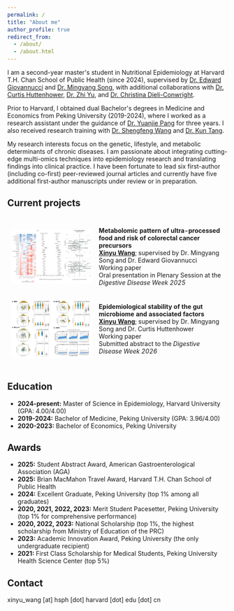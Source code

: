 ```yaml
---
permalink: /
title: "About me"
author_profile: true
redirect_from: 
  - /about/
  - /about.html
---
```


I am a second-year master's student in Nutritional Epidemiology at Harvard T.H. Chan School of Public Health (since 2024), supervised by [Dr. Edward Giovannucci](https://hsph.harvard.edu/profile/edward-giovannucci/) and [Dr. Mingyang Song](https://hsph.harvard.edu/profile/mingyang-song/), with additional collaborations with [Dr. Curtis Huttenhower](https://hsph.harvard.edu/profile/curtis-huttenhower/), [Dr. Zhi Yu](https://researchers.mgh.harvard.edu/profile/14495114/Zhi-Yu), and [Dr. Christina Dieli-Conwright](https://www.dana-farber.org/find-a-doctor/christina-m-dieli-conwright). 

Prior to Harvard, I obtained dual Bachelor's degrees in Medicine and Economics from Peking University (2019-2024), where I worked as a research assistant under the guidance of [Dr. Yuanjie Pang](https://sph.pku.edu.cn/info/1767/5615.htm) for three years. I also received research training with [Dr. Shengfeng Wang](https://sph.pku.edu.cn/info/1326/4055.htm) and [Dr. Kun Tang](https://vsph.tsinghua.edu.cn/en/info/1010/1047.htm).

My research interests focus on the genetic, lifestyle, and metabolic determinants of chronic diseases. I am passionate about integrating cutting-edge multi-omics techniques into epidemiology research and translating findings into clinical practice. I have been fortunate to lead six first-author (including co-first) peer-reviewed journal articles and currently have five additional first-author manuscripts under review or in preparation.

## Current projects
<table style="width:100%; border-collapse:separate; border-spacing:0 16px;">
  <tr>
    <td style="width:40%; padding:8px;">
      <img src="/assets/images/upf_metab.jpg" alt="UPF metabolomics" style="width:100%; height:auto; display:block;">
    </td>
    <td style="width:60%; padding:8px;">
      <strong>Metabolomic pattern of ultra-processed food and risk of colorectal cancer precursors</strong><br>
      <strong><u>Xinyu Wang</u></strong>; supervised by Dr. Mingyang Song and Dr. Edward Giovannucci<br>
      Working paper<br>
      Oral presentation in Plenary Session at the <em>Digestive Disease Week 2025</em>
    </td>
  </tr>

  <tr>
    <td style="width:40%; padding:8px;">
      <img src="/assets/images/microbiome_stability.jpg" alt="Microbiome Stability" style="width:100%; height:auto; display:block;">
    </td>
    <td style="width:60%; padding:8px;">
      <strong>Epidemiological stability of the gut microbiome and associated factors</strong><br>
      <strong><u>Xinyu Wang</u></strong>; supervised by Dr. Mingyang Song and Dr. Curtis Huttenhower<br>
      Working paper<br>
      Submitted abstract to the <em>Digestive Disease Week 2026</em>
    </td>
  </tr>
</table>

## Education
* **2024-present:** Master of Science in Epidemiology, Harvard University (GPA: 4.00/4.00)
* **2019-2024:** Bachelor of Medicine, Peking University (GPA: 3.96/4.00)
* **2020-2023:** Bachelor of Economics, Peking University

## Awards
* **2025:** Student Abstract Award, American Gastroenterological Association (AGA)
* **2025:** Brian MacMahon Travel Award, Harvard T.H. Chan School of Public Health
* **2024:** Excellent Graduate, Peking University (top 1% among all graduates)
* **2020, 2021, 2022, 2023:** Merit Student Pacesetter, Peking University (top 1% for comprehensive performance)
* **2020, 2022, 2023:** National Scholarship (top 1%, the highest scholarship from Ministry of Education of the PRC)
* **2023:** Academic Innovation Award, Peking University (the only undergraduate recipient)
* **2021:** First Class Scholarship for Medical Students, Peking University Health Science Center (top 5%)

## Contact
xinyu_wang [at] hsph [dot] harvard [dot] edu [dot] cn

